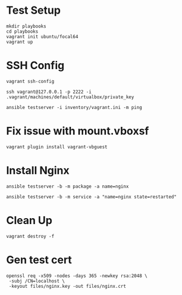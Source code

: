 
# Test Setup

````
mkdir playbooks
cd playbooks
vagrant init ubuntu/focal64
vagrant up
````

# SSH Config
````
vagrant ssh-config

ssh vagrant@127.0.0.1 -p 2222 -i .vagrant/machines/default/virtualbox/private_key

ansible testserver -i inventory/vagrant.ini -m ping

````

# Fix issue with mount.vboxsf

````
vagrant plugin install vagrant-vbguest
````

# Install Nginx

````
ansible testserver -b -m package -a name=nginx

ansible testserver -b -m service -a "name=nginx state=restarted"

````


# Clean Up
````
vagrant destroy -f
````


# Gen test cert

````
openssl req -x509 -nodes -days 365 -newkey rsa:2048 \
 -subj /CN=localhost \
 -keyout files/nginx.key -out files/nginx.crt
````
